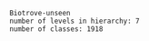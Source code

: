 
        Biotrove-unseen
        number of levels in hierarchy: 7
        number of classes: 1918
        